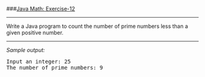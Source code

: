 ###[Java Math: Exercise-12](https://www.w3resource.com/java-exercises/math/java-math-exercise-12.php)
***
<p>Write a Java program to count the number of prime numbers less than a given positive number.</p>

***
_Sample output:_
<pre class="output">
Input an integer: 25                                                   
The number of prime numbers: 9    
</pre>